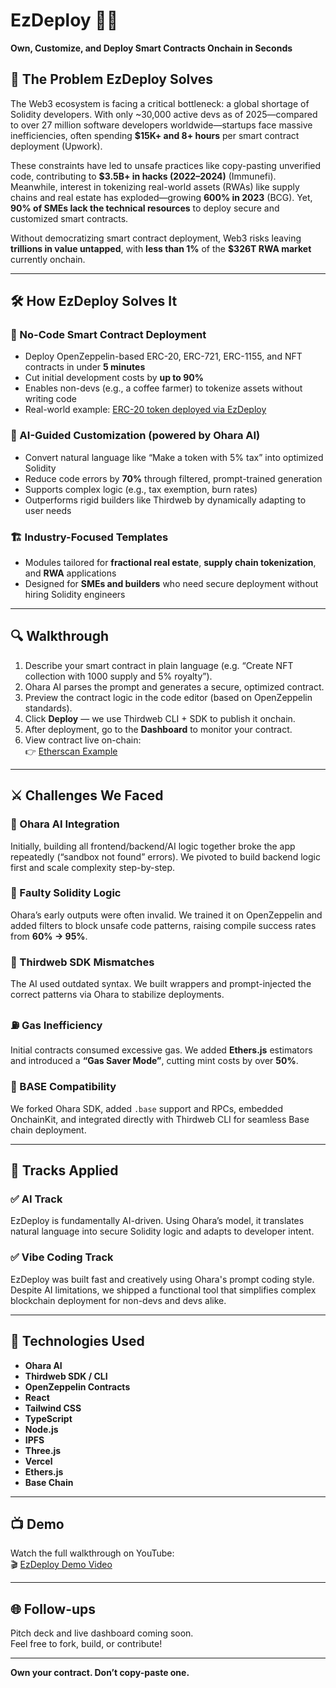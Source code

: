 # EzDeploy 🧱🚀  
**Own, Customize, and Deploy Smart Contracts Onchain in Seconds**

## 🚨 The Problem EzDeploy Solves

The Web3 ecosystem is facing a critical bottleneck: a global shortage of Solidity developers. With only ~30,000 active devs as of 2025—compared to over 27 million software developers worldwide—startups face massive inefficiencies, often spending **$15K+ and 8+ hours** per smart contract deployment (Upwork).

These constraints have led to unsafe practices like copy-pasting unverified code, contributing to **$3.5B+ in hacks (2022–2024)** (Immunefi). Meanwhile, interest in tokenizing real-world assets (RWAs) like supply chains and real estate has exploded—growing **600% in 2023** (BCG). Yet, **90% of SMEs lack the technical resources** to deploy secure and customized smart contracts.

Without democratizing smart contract deployment, Web3 risks leaving **trillions in value untapped**, with **less than 1%** of the **$326T RWA market** currently onchain.

---

## 🛠️ How EzDeploy Solves It

### 🧱 No-Code Smart Contract Deployment  
- Deploy OpenZeppelin-based ERC-20, ERC-721, ERC-1155, and NFT contracts in under **5 minutes**  
- Cut initial development costs by **up to 90%**  
- Enables non-devs (e.g., a coffee farmer) to tokenize assets without writing code  
- Real-world example: [ERC-20 token deployed via EzDeploy](https://sepolia.etherscan.io/address/0xF57233D6cD049045551596c27f4bb1cc72Faaf86#code)

### 🤖 AI-Guided Customization (powered by Ohara AI)  
- Convert natural language like “Make a token with 5% tax” into optimized Solidity  
- Reduce code errors by **70%** through filtered, prompt-trained generation  
- Supports complex logic (e.g., tax exemption, burn rates)  
- Outperforms rigid builders like Thirdweb by dynamically adapting to user needs  

### 🏗️ Industry-Focused Templates  
- Modules tailored for **fractional real estate**, **supply chain tokenization**, and **RWA** applications  
- Designed for **SMEs and builders** who need secure deployment without hiring Solidity engineers

---

## 🔍 Walkthrough  

1. Describe your smart contract in plain language (e.g. “Create NFT collection with 1000 supply and 5% royalty”).  
2. Ohara AI parses the prompt and generates a secure, optimized contract.  
3. Preview the contract logic in the code editor (based on OpenZeppelin standards).  
4. Click **Deploy** — we use Thirdweb CLI + SDK to publish it onchain.  
5. After deployment, go to the **Dashboard** to monitor your contract.  
6. View contract live on-chain:  
   👉 [Etherscan Example](https://sepolia.etherscan.io/address/0xF57233D6cD049045551596c27f4bb1cc72Faaf86#code)

---

## ⚔️ Challenges We Faced

### 🧠 Ohara AI Integration  
Initially, building all frontend/backend/AI logic together broke the app repeatedly (“sandbox not found” errors). We pivoted to build backend logic first and scale complexity step-by-step.

### 🔐 Faulty Solidity Logic  
Ohara’s early outputs were often invalid. We trained it on OpenZeppelin and added filters to block unsafe code patterns, raising compile success rates from **60% → 95%**.

### 🧩 Thirdweb SDK Mismatches  
The AI used outdated syntax. We built wrappers and prompt-injected the correct patterns via Ohara to stabilize deployments.

### ⛽ Gas Inefficiency  
Initial contracts consumed excessive gas. We added **Ethers.js** estimators and introduced a **“Gas Saver Mode”**, cutting mint costs by over **50%**.

### 🔗 BASE Compatibility  
We forked Ohara SDK, added `.base` support and RPCs, embedded OnchainKit, and integrated directly with Thirdweb CLI for seamless Base chain deployment.

---

## 🔬 Tracks Applied

### ✅ AI Track  
EzDeploy is fundamentally AI-driven. Using Ohara’s model, it translates natural language into secure Solidity logic and adapts to developer intent.

### ✅ Vibe Coding Track  
EzDeploy was built fast and creatively using Ohara's prompt coding style. Despite AI limitations, we shipped a functional tool that simplifies complex blockchain deployment for non-devs and devs alike.

---

## 🧰 Technologies Used

- **Ohara AI**
- **Thirdweb SDK / CLI**
- **OpenZeppelin Contracts**
- **React**
- **Tailwind CSS**
- **TypeScript**
- **Node.js**
- **IPFS**
- **Three.js**
- **Vercel**
- **Ethers.js**
- **Base Chain**

---

## 📺 Demo

Watch the full walkthrough on YouTube:  
🎬 [EzDeploy Demo Video](https://www.youtube.com/watch?v=aJHsRDHkga0)

---

## 🌐 Follow-ups

Pitch deck and live dashboard coming soon.  
Feel free to fork, build, or contribute!

---

**Own your contract. Don’t copy-paste one.**
